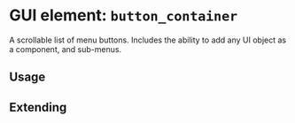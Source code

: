 # GUI element: `button_container`

A scrollable list of menu buttons.  Includes the ability to add any UI object
as a component, and sub-menus.

## Usage



## Extending

